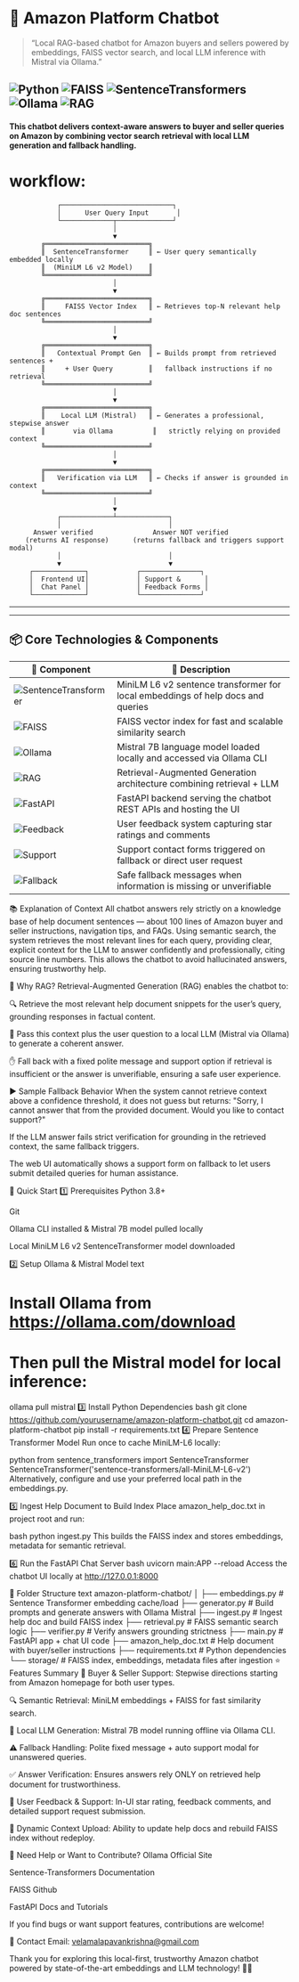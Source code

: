 # 🤖 Amazon Platform Chatbot
> “Local RAG-based chatbot for Amazon buyers and sellers powered by embeddings, FAISS vector search, and local LLM inference with Mistral via Ollama.”

![Python](https://img.shields.io/badge/Python-3.8%2B-blue)
![FAISS](https://img.shields.io/badge/FAISS-VectorSearch-orange)
![SentenceTransformers](https://img.shields.io/badge/SentenceTransformer-Embeddings-purple)
![Ollama](https://img.shields.io/badge/Ollama-Mistral_7B-black)
![RAG](https://img.shields.io/badge/Architecture-RAG-brightgreen)
---

#### This chatbot delivers context-aware answers to buyer and seller queries on Amazon by combining vector search retrieval with local LLM generation and fallback handling.

# workflow:

                ┌────────────────────────────┐
                │      User Query Input       │
                └─────────────┬──────────────┘
                              │
                              ▼
            ╔══════════════════════════╗
            ║  SentenceTransformer     ║ ← User query semantically embedded locally
            ║  (MiniLM L6 v2 Model)    ║
            ╚══════════════════════════╝
                              │
                              ▼
            ╔══════════════════════════╗
            ║     FAISS Vector Index   ║ ← Retrieves top-N relevant help doc sentences
            ╚══════════════════════════╝
                              │
                              ▼
            ╔══════════════════════════╗
            ║   Contextual Prompt Gen  ║ ← Builds prompt from retrieved sentences +
            ║     + User Query         ║   fallback instructions if no retrieval
            ╚══════════════════════════╝
                              │
                              ▼
            ╔══════════════════════════╗
            ║    Local LLM (Mistral)   ║ ← Generates a professional, stepwise answer
            ║       via Ollama          ║   strictly relying on provided context
            ╚══════════════════════════╝
                              │
                              ▼
            ╔══════════════════════════╗
            ║   Verification via LLM   ║ ← Checks if answer is grounded in context 
            ╚══════════════════════════╝
                              │
                              ▼
                ┌─────────────┴─────────────┐
                │                           │
          Answer verified               Answer NOT verified  
        (returns AI response)      (returns fallback and triggers support modal)
                │                           │
                ▼                           ▼
         ┌─────────────┐            ┌───────────────┐
         │  Frontend UI│            │ Support &      │
         │  Chat Panel │            │ Feedback Forms │
         └─────────────┘            └───────────────┘
****
---
## 📦 Core Technologies & Components
| 🔧 Component           | 💬 Description                                                      
|-----------------------|--------------------------------------------------------------------|
| ![SentenceTransformer](https://img.shields.io/badge/SentenceTransformer-all--MiniLM_L6_v2-purple) | MiniLM L6 v2 sentence transformer for local embeddings of help docs and queries |
| ![FAISS](https://img.shields.io/badge/FAISS-VectorSearch-orange)   | FAISS vector index for fast and scalable similarity search              |
| ![Ollama](https://img.shields.io/badge/Ollama-Mistral_7B-black)    | Mistral 7B language model loaded locally and accessed via Ollama CLI    |
| ![RAG](https://img.shields.io/badge/Architecture-RAG-brightgreen)  | Retrieval-Augmented Generation architecture combining retrieval + LLM  |
| ![FastAPI](https://img.shields.io/badge/FastAPI-Backend-lightblue) | FastAPI backend serving the chatbot REST APIs and hosting the UI        |
| ![Feedback](https://img.shields.io/badge/Feature-Feedback-yellowgreen) | User feedback system capturing star ratings and comments                |
| ![Support](https://img.shields.io/badge/Feature-Support-blue)      | Support contact forms triggered on fallback or direct user request      |
| ![Fallback](https://img.shields.io/badge/Fallback-critical-red) | Safe fallback messages when information is missing or unverifiable     |


📚 Explanation of Context
All chatbot answers rely strictly on a knowledge base of help document sentences — about 100 lines of Amazon buyer and seller instructions, navigation tips, and FAQs. Using semantic search, the system retrieves the most relevant lines for each query, providing clear, explicit context for the LLM to answer confidently and professionally, citing source line numbers. This allows the chatbot to avoid hallucinated answers, ensuring trustworthy help.

🚩 Why RAG?
Retrieval-Augmented Generation (RAG) enables the chatbot to:

🔍 Retrieve the most relevant help document snippets for the user’s query, grounding responses in factual content.

🤖 Pass this context plus the user question to a local LLM (Mistral via Ollama) to generate a coherent answer.

✋ Fall back with a fixed polite message and support option if retrieval is insufficient or the answer is unverifiable, ensuring a safe user experience.

▶️ Sample Fallback Behavior
When the system cannot retrieve context above a confidence threshold, it does not guess but returns:
"Sorry, I cannot answer that from the provided document. Would you like to contact support?"

If the LLM answer fails strict verification for grounding in the retrieved context, the same fallback triggers.

The web UI automatically shows a support form on fallback to let users submit detailed queries for human assistance.

🚀 Quick Start
1️⃣ Prerequisites
Python 3.8+

Git

Ollama CLI installed & Mistral 7B model pulled locally

Local MiniLM L6 v2 SentenceTransformer model downloaded

2️⃣ Setup Ollama & Mistral Model
text
# Install Ollama from https://ollama.com/download  
# Then pull the Mistral model for local inference:
ollama pull mistral
3️⃣ Install Python Dependencies
bash
git clone https://github.com/yourusername/amazon-platform-chatbot.git
cd amazon-platform-chatbot
pip install -r requirements.txt
4️⃣ Prepare Sentence Transformer Model
Run once to cache MiniLM-L6 locally:

python
from sentence_transformers import SentenceTransformer
SentenceTransformer('sentence-transformers/all-MiniLM-L6-v2')
Alternatively, configure and use your preferred local path in the embeddings.py.

5️⃣ Ingest Help Document to Build Index
Place amazon_help_doc.txt in project root and run:

bash
python ingest.py
This builds the FAISS index and stores embeddings, metadata for semantic retrieval.

6️⃣ Run the FastAPI Chat Server
bash
uvicorn main:APP --reload
Access the chatbot UI locally at http://127.0.0.1:8000

📂 Folder Structure
text
amazon-platform-chatbot/
│
├── embeddings.py       # Sentence Transformer embedding cache/load
├── generator.py        # Build prompts and generate answers with Ollama Mistral
├── ingest.py           # Ingest help doc and build FAISS index
├── retrieval.py        # FAISS semantic search logic
├── verifier.py         # Verify answers grounding strictness
├── main.py             # FastAPI app + chat UI code
├── amazon_help_doc.txt # Help document with buyer/seller instructions
├── requirements.txt    # Python dependencies
└── storage/            # FAISS index, embeddings, metadata files after ingestion
⭐ Features Summary
💬 Buyer & Seller Support: Stepwise directions starting from Amazon homepage for both user types.

🔍 Semantic Retrieval: MiniLM embeddings + FAISS for fast similarity search.

🤖 Local LLM Generation: Mistral 7B model running offline via Ollama CLI.

⚠️ Fallback Handling: Polite fixed message + auto support modal for unanswered queries.

✅ Answer Verification: Ensures answers rely ONLY on retrieved help document for trustworthiness.

📝 User Feedback & Support: In-UI star rating, feedback comments, and detailed support request submission.

🔄 Dynamic Context Upload: Ability to update help docs and rebuild FAISS index without redeploy.

🤝 Need Help or Want to Contribute?
Ollama Official Site

Sentence-Transformers Documentation

FAISS Github

FastAPI Docs and Tutorials

If you find bugs or want support features, contributions are welcome!

📧 Contact
Email: velamalapavankrishna@gmail.com

Thank you for exploring this local-first, trustworthy Amazon chatbot powered by state-of-the-art embeddings and LLM technology! 🚀✨
